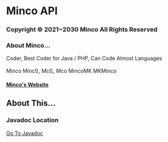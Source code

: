 <h1>Minco API</h1>
<h3>Copyright © 2021~2030 Minco All Rights Reserved</h3>

<h3>About Minco...</h3>
<div>Coder, Best Coder for Java / PHP, Can Code Almost Languages</div><br>
<div>Minco Minc0_ Mc0_ Mco MincoMK MKMinco</div>


<h4><a href="https://main.minco.kro.kr">Minco's Website</a></h4>

<h2>About This...</h2>
<h3>Javadoc Location</h3>
<a href="https://main.minco.kro.kr/java/MincoAPI/doc/index">Go To Javadoc</a>
